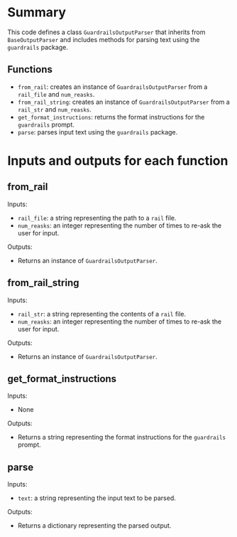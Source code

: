 # Summary
This code defines a class `GuardrailsOutputParser` that inherits from `BaseOutputParser` and includes methods for parsing text using the `guardrails` package. 

## Functions
- `from_rail`: creates an instance of `GuardrailsOutputParser` from a `rail_file` and `num_reasks`.
- `from_rail_string`: creates an instance of `GuardrailsOutputParser` from a `rail_str` and `num_reasks`.
- `get_format_instructions`: returns the format instructions for the `guardrails` prompt.
- `parse`: parses input text using the `guardrails` package.

# Inputs and outputs for each function
## from_rail
Inputs:
- `rail_file`: a string representing the path to a `rail` file.
- `num_reasks`: an integer representing the number of times to re-ask the user for input.

Outputs:
- Returns an instance of `GuardrailsOutputParser`.

## from_rail_string
Inputs:
- `rail_str`: a string representing the contents of a `rail` file.
- `num_reasks`: an integer representing the number of times to re-ask the user for input.

Outputs:
- Returns an instance of `GuardrailsOutputParser`.

## get_format_instructions
Inputs:
- None

Outputs:
- Returns a string representing the format instructions for the `guardrails` prompt.

## parse
Inputs:
- `text`: a string representing the input text to be parsed.

Outputs:
- Returns a dictionary representing the parsed output.

